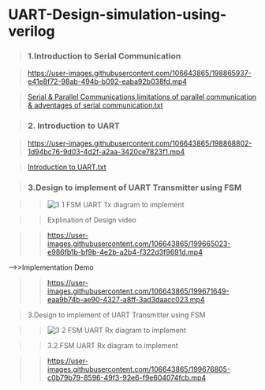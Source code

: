 # UART-Design-simulation-using-verilog

><h3>1.Introduction to Serial Communication </h3>

>https://user-images.githubusercontent.com/106643865/198865937-e41e8f72-98ab-494b-b092-eaba92b038fd.mp4

>[Serial & Parallel Communications,limitations of parallel communication & adventages of serial communication.txt](https://github.com/Srisrijakka1/UART-Design-simulation-using-verilog/files/9895386/Serial.Parallel.Communications.limitations.of.parallel.communication.adventages.of.serial.communication.txt)

><h3>2. Introduction to UART</h3>

>https://user-images.githubusercontent.com/106643865/198868802-1d94bc76-9d03-4d2f-a2aa-3420ce7823f1.mp4

>[Introduction to UART.txt](https://github.com/Srisrijakka1/UART-Design-simulation-using-verilog/files/9895384/Introduction.to.UART.txt)

><h3>3.Design to implement of UART Transmitter using FSM</h3>

  >> ![3 1 FSM UART Tx diagram to implement](https://user-images.githubusercontent.com/106643865/199658638-16d30460-33a9-4ffe-82d4-aa939696fca9.jpg)

  >>Explination of Design video 

  >>https://user-images.githubusercontent.com/106643865/199665023-e986fb1b-bf9b-4e2b-a2b4-f322d3f9691d.mp4

  -->>Implementation Demo
 
  >> https://user-images.githubusercontent.com/106643865/199671649-eaa9b74b-ae90-4327-a8ff-3ad3daacc023.mp4
  
>3.Design to implement of UART Transmitter using FSM
 
 >>![3 2 FSM UART Rx diagram to implement](https://user-images.githubusercontent.com/106643865/199677083-73136bb5-59e6-41b9-811e-d557bb1d55c8.jpg)  
 
 >>3.2.FSM UART Rx diagram to implement
   
  >> https://user-images.githubusercontent.com/106643865/199676805-c0b79b79-8596-49f3-92e6-f9e604074fcb.mp4

